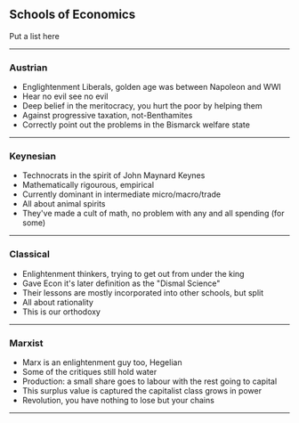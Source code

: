 ## Schools of Economics

Put a list here

----

### Austrian

* Englightenment Liberals, golden age was between Napoleon and WWI
* Hear no evil see no evil
* Deep belief in the meritocracy, you hurt the poor by helping them
* Against progressive taxation, not-Benthamites
* Correctly point out the problems in the Bismarck welfare state

----

### Keynesian

* Technocrats in the spirit of John Maynard Keynes
* Mathematically rigourous, empirical
* Currently dominant in intermediate micro/macro/trade
* All about animal spirits
* They've made a cult of math, no problem with any and all spending (for some)

----

### Classical 

* Enlightenment thinkers, trying to get out from under the king
* Gave Econ it's later definition as the "Dismal Science"
* Their lessons are mostly incorporated into other schools, but split
* All about rationality
* This is our orthodoxy

----

### Marxist

* Marx is an enlightenment guy too, Hegelian
* Some of the critiques still hold water
* Production: a small share goes to labour with the rest going to capital
* This surplus value is captured the capitalist class grows in power
* Revolution, you have nothing to lose but your chains

---